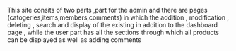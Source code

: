 This site consits of two parts ,part for the admin and there are pages (catogeries,items,members,comments)
in which the addition , modification , deleting , search and display of the existing in addition
to the dashboard page , while the user part has all the sections through which all products can be displayed as well as adding comments
